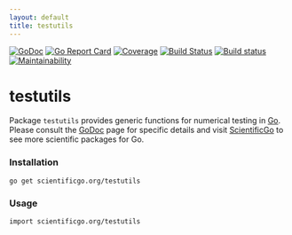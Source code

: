 ```yaml
---
layout: default
title: testutils
---
```


[![GoDoc](https://godoc.org/scientificgo.org/testutils?status.svg)](https://godoc.org/scientificgo.org/testutils)
[![Go Report Card](https://goreportcard.com/badge/github.com/scientificgo/testutils)](https://goreportcard.com/report/github.com/scientificgo/testutils)
[![Coverage](https://codecov.io/gh/scientificgo/testutils/branch/master/graph/badge.svg)](https://codecov.io/gh/scientificgo/testutils)
[![Build Status](https://travis-ci.org/scientificgo/testutils.svg?branch=master)](https://travis-ci.org/scientificgo/utils)
[![Build status](https://ci.appveyor.com/api/projects/status/m7yt1gy6g5bpilox?svg=true)](https://ci.appveyor.com/project/jdparkinson93/testutils)
[![Maintainability](https://api.codeclimate.com/v1/badges/25c1d01f0564034853f8/maintainability)](https://codeclimate.com/github/scientificgo/testutils/maintainability)

# testutils

Package `testutils` provides generic functions for numerical testing in [Go](https://golang.org). Please consult the [GoDoc](https://godoc.org/scientificgo.org/testutils) page for specific details and visit [ScientificGo](https://scientificgo.org) to see more scientific packages for Go.

### Installation

`go get scientificgo.org/testutils`

### Usage

`import scientificgo.org/testutils`
